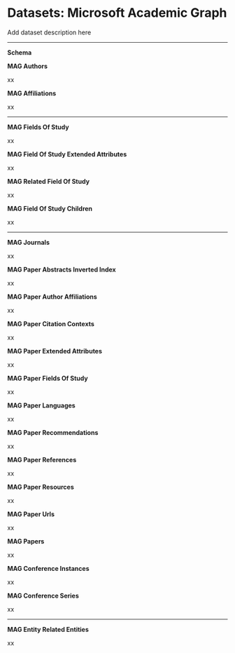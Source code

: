 # Datasets: Microsoft Academic Graph

Add dataset description here

---

**Schema**

**MAG Authors**

xx

**MAG Affiliations**

xx

---

**MAG Fields Of Study**

xx

**MAG Field Of Study Extended Attributes**

xx

**MAG Related Field Of Study**

xx

**MAG Field Of Study Children**

xx

---

**MAG Journals**

xx

**MAG Paper Abstracts Inverted Index**

xx

**MAG Paper Author Affiliations**

xx

**MAG Paper Citation Contexts**

xx

**MAG Paper Extended Attributes**

xx

**MAG Paper Fields Of Study**

xx

**MAG Paper Languages**

xx

**MAG Paper Recommendations**

xx

**MAG Paper References**

xx

**MAG Paper Resources**

xx

**MAG Paper Urls**

xx

**MAG Papers**

xx

**MAG Conference Instances**

xx

**MAG Conference Series**

xx

---

**MAG Entity Related Entities**

xx

